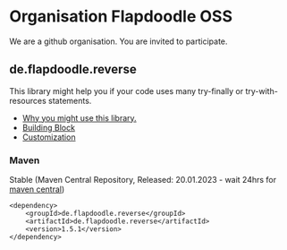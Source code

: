 # Organisation Flapdoodle OSS

We are a github organisation. You are invited to participate.

## de.flapdoodle.reverse

This library might help you if your code uses many try-finally or try-with-resources statements.

* [Why you might use this library.](WhyUseTransitions.md)
* [Building Block](HowToBuildAndUseTransitions.md)
* [Customization](CustomizeTransitions.md)

### Maven

Stable (Maven Central Repository, Released: 20.01.2023 - wait 24hrs for [maven central](http://repo1.maven.org/maven2/de/flapdoodle/reverse/de.flapdoodle.reverse/maven-metadata.xml))

	<dependency>
		<groupId>de.flapdoodle.reverse</groupId>
		<artifactId>de.flapdoodle.reverse</artifactId>
		<version>1.5.1</version>
	</dependency>

